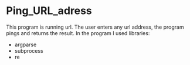 # Ping_URL_adress
This program is running url. The user enters any url address, the program pings and returns the result.
In the program I used libraries:
* argparse
* subprocess
* re

